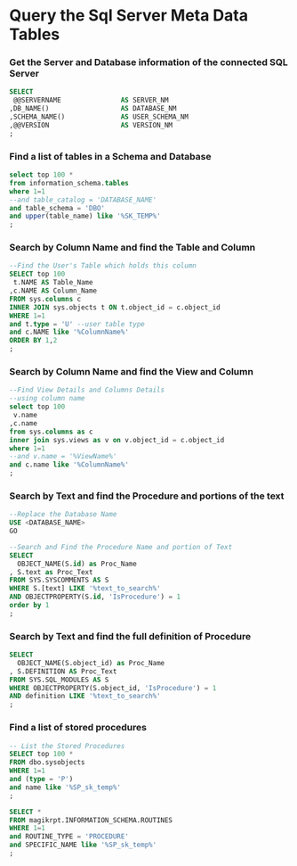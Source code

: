 # Query the Sql Server Meta Data Tables

### Get the Server and Database information of the connected SQL Server
```sql
SELECT 
 @@SERVERNAME               AS SERVER_NM
,DB_NAME()                  AS DATABASE_NM
,SCHEMA_NAME()              AS USER_SCHEMA_NM
,@@VERSION                  AS VERSION_NM
;
```

### Find a list of tables in a Schema and Database
```sql
select top 100 *
from information_schema.tables
where 1=1
--and table_catalog = 'DATABASE_NAME'
and table_schema = 'DBO'
and upper(table_name) like '%SK_TEMP%'
;
```

### Search by Column Name and find the Table and Column
```sql
--Find the User's Table which holds this column
SELECT top 100
 t.NAME AS Table_Name
,c.NAME AS Column_Name
FROM sys.columns c
INNER JOIN sys.objects t ON t.object_id = c.object_id
WHERE 1=1
and t.type = 'U' --user table type
and c.NAME like '%ColumnName%'
ORDER BY 1,2
;
```

### Search by Column Name and find the View and Column
```sql
--Find View Details and Columns Details
--using column name
select top 100
 v.name
,c.name
from sys.columns as c
inner join sys.views as v on v.object_id = c.object_id
where 1=1
--and v.name = '%ViewName%'
and c.name like '%ColumnName%'
;
```

### Search by Text and find the Procedure and portions of the text
```sql
--Replace the Database Name
USE <DATABASE_NAME>
GO

--Search and Find the Procedure Name and portion of Text
SELECT 
  OBJECT_NAME(S.id) as Proc_Name
, S.text as Proc_Text
FROM SYS.SYSCOMMENTS AS S 
WHERE S.[text] LIKE '%text_to_search%' 
AND OBJECTPROPERTY(S.id, 'IsProcedure') = 1 
order by 1
;
```

### Search by Text and find the full definition of Procedure
```sql
SELECT 
  OBJECT_NAME(S.object_id) as Proc_Name
, S.DEFINITION AS Proc_Text
FROM SYS.SQL_MODULES AS S
WHERE OBJECTPROPERTY(S.object_id, 'IsProcedure') = 1
AND definition LIKE '%text_to_search%' 
;
```
### Find a list of stored procedures
```sql
-- List the Stored Procedures
SELECT top 100 *
FROM dbo.sysobjects
WHERE 1=1
and (type = 'P')
and name like '%SP_sk_temp%'
;

SELECT * 
FROM magikrpt.INFORMATION_SCHEMA.ROUTINES
WHERE 1=1
and ROUTINE_TYPE = 'PROCEDURE'
and SPECIFIC_NAME like '%SP_sk_temp%'
;

```
